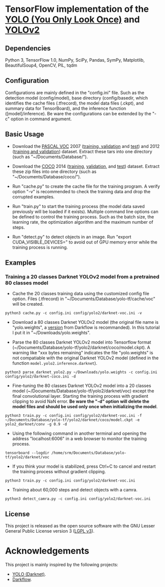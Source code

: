 # TensorFlow implementation of the [YOLO (You Only Look Once)](https://arxiv.org/pdf/1506.02640.pdf) and [YOLOv2](https://arxiv.org/pdf/1612.08242.pdf)

## Dependencies

Python 3, TensorFlow 1.0, NumPy, SciPy, Pandas, SymPy, Matplotlib, BeautifulSoup4, OpenCV, PIL, tqdm

## Configuration

Configurations are mainly defined in the "config.ini" file. Such as the detection model (config/model), base directory (config/basedir, which identifies the cache files (.tfrecord), the model data files (.ckpt), and summary data for TensorBoard), and the inference function ([model]/inference). Be ware the configurations can be extended by the "-c" option in command argument.

## Basic Usage

- Download the [PASCAL VOC](http://host.robots.ox.ac.uk/pascal/VOC/) 2007 ([training, validation](http://host.robots.ox.ac.uk/pascal/VOC/voc2007/VOCtrainval_06-Nov-2007.tar) and [test](http://host.robots.ox.ac.uk/pascal/VOC/voc2007/VOCtest_06-Nov-2007.tar)) and 2012 ([training and validation](http://host.robots.ox.ac.uk/pascal/VOC/voc2012/VOCtrainval_11-May-2012.tar)) dataset. Extract these tars into one directory (such as "~/Documents/Database/").

- Download the [COCO](http://mscoco.org/) 2014 ([training](http://msvocds.blob.core.windows.net/coco2014/train2014.zip), [validation](http://msvocds.blob.core.windows.net/coco2014/val2014.zip), and [test](http://msvocds.blob.core.windows.net/coco2014/test2014.zip)) dataset. Extract these zip files into one directory (such as "~/Documents/Database/coco/").

- Run "cache.py" to create the cache file for the training program. A verify option "-v" is recommended to check the training data and drop the corrupted examples.

- Run "train.py" to start the training process (the model data saved previously will be loaded if it exists). Multiple command line options can be defined to control the training process. Such as the batch size, the learning rate, the optimization algorithm and the maximum number of steps.

- Run "detect.py" to detect objects in an image. Run "export CUDA_VISIBLE_DEVICES=" to avoid out of GPU memory error while the training process is running.

## Examples

### Training a 20 classes Darknet YOLOv2 model from a pretrained 80 classes model

- Cache the 20 classes training data using the customized config file option. Files (.tfrecord) in "~/Documents/Database/yolo-tf/cache/voc" will be created.

```
python3 cache.py -c config.ini config/yolo2/darknet-voc.ini -v
```

- Download a 80 classes Darknet YOLOv2 model (the original file name is "yolo.weights", a [version](https://drive.google.com/drive/folders/0B1tW_VtY7onidEwyQ2FtQVplWEU) from Darkflow is recommanded). In this tutorial I put it in "~/Downloads/yolo.weights".

- Parse the 80 classes Darknet YOLOv2 model into Tensorflow format (~/Documents/Database/yolo-tf/yolo2/darknet/coco/model.ckpt). A warning like "xxx bytes remaining" indicates the file "yolo.weights" is not compatiable with the original Darknet YOLOv2 model (defined in the function `model.yolo2.inference.darknet`).

```
python3 parse_darknet_yolo2.py ~/Downloads/yolo.weights -c config.ini config/yolo2/darknet-coco.ini -d
```

- Fine-tuning the 80 classes Darknet YOLOv2 model into a 20 classes model (~/Documents/Database/yolo-tf/yolo2/darknet/voc) except the final convolutional layer. Starting the training process with gradient clipping to avoid NaN error. **Be ware the "-d" option will delete the model files and should be used only once when initializing the model**.

```
python3 train.py -c config.ini config/yolo2/darknet-voc.ini -f ~/Documents/Database/yolo-tf/yolo2/darknet/coco/model.ckpt -e yolo2_darknet/conv -g 0.9 -d
```

- Using the following command in another terminal and opening the address "localhost:6006" in a web browser to monitor the training process.

```
tensorboard --logdir /home/srm/Documents/Database/yolo-tf/yolo2/darknet/voc
```

- If you think your model is stabilized, press Ctrl+C to cancel and restart the training process without gradient clipping.

```
python3 train.py -c config.ini config/yolo2/darknet-voc.ini
```

- Training about 60,000 steps and detect objects with a camra.

```
python3 detect_camra.py -c config.ini config/yolo2/darknet-voc.ini
```

## License

This project is released as the open source software with the GNU Lesser General Public License version 3 ([LGPL v3](http://www.gnu.org/licenses/lgpl-3.0.html)).

# Acknowledgements

This project is mainly inspired by the following projects:

* [YOLO (Darknet)](https://pjreddie.com/darknet/yolo/).
* [Darkflow](https://github.com/thtrieu/darkflow).
